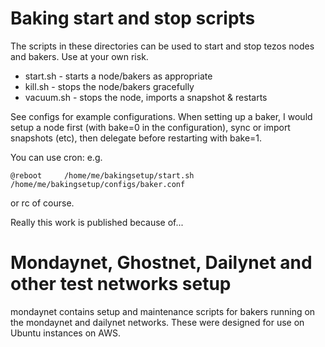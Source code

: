 # Baking start and stop scripts

The scripts in these directories can be used to start and stop
tezos nodes and bakers. Use at your own risk.

* start.sh <config> - starts a node/bakers as appropriate
* kill.sh <config>  - stops the node/bakers gracefully
* vacuum.sh <config> <snapshoturl> - stops the node, 
	imports a snapshot & restarts


See configs for example configurations. When setting up a baker,
I would setup a node first (with bake=0 in the configuration), sync
or import snapshots (etc), then delegate before restarting with
bake=1.

You can use cron: e.g.
```
@reboot		/home/me/bakingsetup/start.sh /home/me/bakingsetup/configs/baker.conf
```

or rc of course.

Really this work is published because of...

# Mondaynet, Ghostnet, Dailynet and other test networks setup

mondaynet contains setup and maintenance scripts for bakers running
on the mondaynet and dailynet networks. These were designed for use
on Ubuntu instances on AWS.

